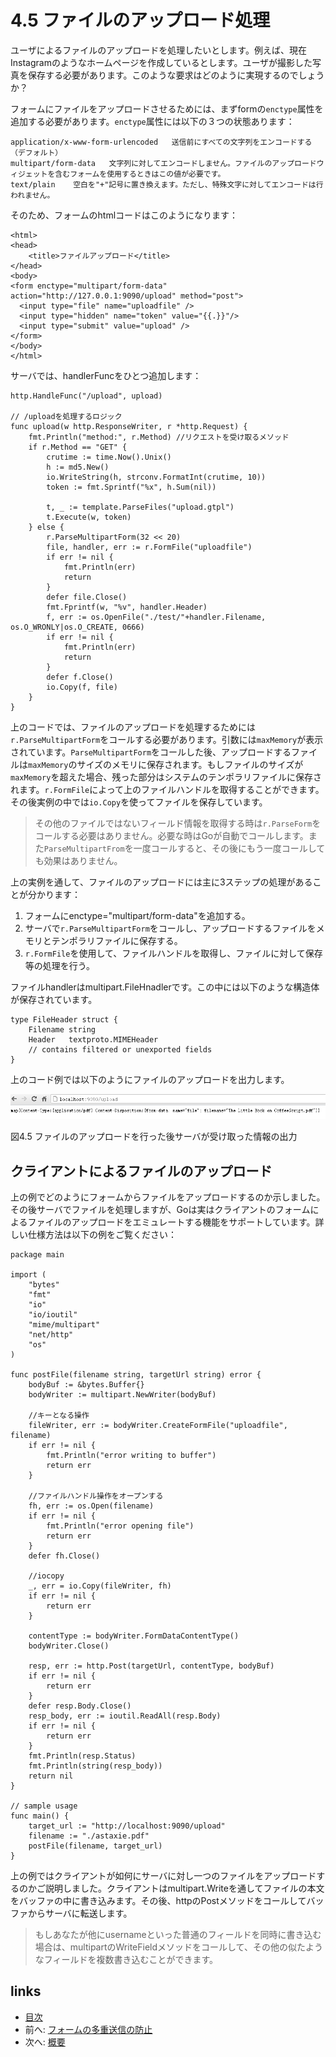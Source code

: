 # 4.5 ファイルのアップロード処理
ユーザによるファイルのアップロードを処理したいとします。例えば、現在Instagramのようなホームページを作成しているとします。ユーザが撮影した写真を保存する必要があります。このような要求はどのように実現するのでしょうか？

フォームにファイルをアップロードさせるためには、まずformの`enctype`属性を追加する必要があります。`enctype`属性には以下の３つの状態あります：

	application/x-www-form-urlencoded   送信前にすべての文字列をエンコードする（デフォルト）
	multipart/form-data	  文字列に対してエンコードしません。ファイルのアップロードウィジェットを含むフォームを使用するときはこの値が必要です。
	text/plain	  空白を"+"記号に置き換えます。ただし、特殊文字に対してエンコードは行われません。

そのため、フォームのhtmlコードはこのようになります：

	<html>
	<head>
		<title>ファイルアップロード</title>
	</head>
	<body>
	<form enctype="multipart/form-data" action="http://127.0.0.1:9090/upload" method="post">
	  <input type="file" name="uploadfile" />
	  <input type="hidden" name="token" value="{{.}}"/>
	  <input type="submit" value="upload" />
	</form>
	</body>
	</html>

サーバでは、handlerFuncをひとつ追加します：

	http.HandleFunc("/upload", upload)

	// /uploadを処理するロジック
	func upload(w http.ResponseWriter, r *http.Request) {
		fmt.Println("method:", r.Method) //リクエストを受け取るメソッド
		if r.Method == "GET" {
			crutime := time.Now().Unix()
			h := md5.New()
			io.WriteString(h, strconv.FormatInt(crutime, 10))
			token := fmt.Sprintf("%x", h.Sum(nil))

			t, _ := template.ParseFiles("upload.gtpl")
			t.Execute(w, token)
		} else {
			r.ParseMultipartForm(32 << 20)
			file, handler, err := r.FormFile("uploadfile")
			if err != nil {
				fmt.Println(err)
				return
			}
			defer file.Close()
			fmt.Fprintf(w, "%v", handler.Header)
			f, err := os.OpenFile("./test/"+handler.Filename, os.O_WRONLY|os.O_CREATE, 0666)
			if err != nil {
				fmt.Println(err)
				return
			}
			defer f.Close()
			io.Copy(f, file)
		}
	}

上のコードでは、ファイルのアップロードを処理するためには`r.ParseMultipartForm`をコールする必要があります。引数には`maxMemory`が表示されています。`ParseMultipartForm`をコールした後、アップロードするファイルは`maxMemory`のサイズのメモリに保存されます。もしファイルのサイズが`maxMemory`を超えた場合、残った部分はシステムのテンポラリファイルに保存されます。`r.FormFile`によって上のファイルハンドルを取得することができます。その後実例の中では`io.Copy`を使ってファイルを保存しています。

>その他のファイルではないフィールド情報を取得する時は`r.ParseForm`をコールする必要はありません。必要な時はGoが自動でコールします。また`ParseMultipartFrom`を一度コールすると、その後にもう一度コールしても効果はありません。

上の実例を通して、ファイルのアップロードには主に3ステップの処理があることが分かります：

1. フォームにenctype="multipart/form-data"を追加する。
2. サーバで`r.ParseMultipartForm`をコールし、アップロードするファイルをメモリとテンポラリファイルに保存する。
3. `r.FormFile`を使用して、ファイルハンドルを取得し、ファイルに対して保存等の処理を行う。

ファイルhandlerはmultipart.FileHnadlerです。この中には以下のような構造体が保存されています。

	type FileHeader struct {
		Filename string
		Header   textproto.MIMEHeader
		// contains filtered or unexported fields
	}

上のコード例では以下のようにファイルのアップロードを出力します。

![](images/4.5.upload2.png?raw=true)

図4.5 ファイルのアップロードを行った後サーバが受け取った情報の出力

## クライアントによるファイルのアップロード

上の例でどのようにフォームからファイルをアップロードするのか示しました。その後サーバでファイルを処理しますが、Goは実はクライアントのフォームによるファイルのアップロードをエミュレートする機能をサポートしています。詳しい仕様方法は以下の例をご覧ください：

	package main

	import (
		"bytes"
		"fmt"
		"io"
		"io/ioutil"
		"mime/multipart"
		"net/http"
		"os"
	)

	func postFile(filename string, targetUrl string) error {
		bodyBuf := &bytes.Buffer{}
		bodyWriter := multipart.NewWriter(bodyBuf)

		//キーとなる操作
		fileWriter, err := bodyWriter.CreateFormFile("uploadfile", filename)
		if err != nil {
			fmt.Println("error writing to buffer")
			return err
		}

		//ファイルハンドル操作をオープンする
		fh, err := os.Open(filename)
		if err != nil {
			fmt.Println("error opening file")
			return err
		}
		defer fh.Close()
		
		//iocopy
		_, err = io.Copy(fileWriter, fh)
		if err != nil {
			return err
		}

		contentType := bodyWriter.FormDataContentType()
		bodyWriter.Close()

		resp, err := http.Post(targetUrl, contentType, bodyBuf)
		if err != nil {
			return err
		}
		defer resp.Body.Close()
		resp_body, err := ioutil.ReadAll(resp.Body)
		if err != nil {
			return err
		}
		fmt.Println(resp.Status)
		fmt.Println(string(resp_body))
		return nil
	}

	// sample usage
	func main() {
		target_url := "http://localhost:9090/upload"
		filename := "./astaxie.pdf"
		postFile(filename, target_url)
	}


上の例ではクライアントが如何にサーバに対し一つのファイルをアップロードするのかご説明しました。クライアントはmultipart.Writeを通してファイルの本文をバッファの中に書き込みます。その後、httpのPostメソッドをコールしてバッファからサーバに転送します。

>もしあなたが他にusernameといった普通のフィールドを同時に書き込む場合は、multipartのWriteFieldメソッドをコールして、その他の似たようなフィールドを複数書き込むことができます。

## links
   * [目次](<preface.md>)
   * 前へ: [フォームの多重送信の防止](<04.4.md>)
   * 次へ: [概要](<04.6.md>)
